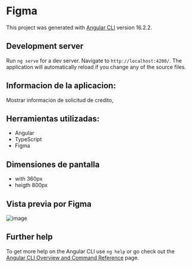# Figma

This project was generated with [Angular CLI](https://github.com/angular/angular-cli) version 16.2.2.

## Development server

Run `ng serve` for a dev server. Navigate to `http://localhost:4200/`. The application will automatically reload if you change any of the source files.

## Informacion de la aplicacion: 

Mostrar informacion de solicitud de credito,

## Herramientas utilizadas: 

- Angular
- TypeScript
- Figma
  
## Dimensiones de pantalla

- with 360px 
- heigth 800px
  
## Vista previa por Figma

![image](https://github.com/EmelyTarazonaPerez/load-summary/assets/122141594/1275187c-874e-4f54-8f52-5e1ab067c91e)

## Further help

To get more help on the Angular CLI use `ng help` or go check out the [Angular CLI Overview and Command Reference](https://angular.io/cli) page.

